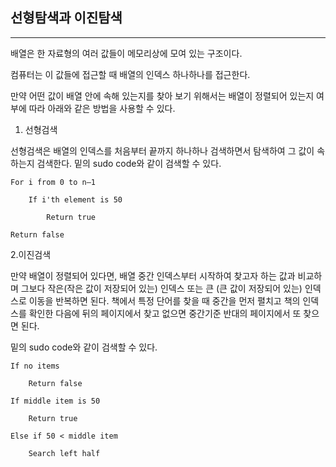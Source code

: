 ## 선형탐색과 이진탐색

<hr>

배열은 한 자료형의 여러 값들이 메모리상에 모여 있는 구조이다.

컴퓨터는 이 값들에 접근할 때 배열의 인덱스 하나하나를 접근한다.

만약 어떤 값이 배열 안에 속해 있는지를 찾아 보기 위해서는 배열이 정렬되어 있는지 여부에 따라 아래와 같은 방법을 사용할 수 있다.

1. 선형검색

선형검색은 배열의 인덱스를 처음부터 끝까지 하나하나 검색하면서
탐색하여 그 값이 속하는지 검색한다. 밑의 sudo code와 같이 검색할 수 있다.

```SUDO
For i from 0 to n–1

    If i'th element is 50

        Return true

Return false

```

2.이진검색

만약 배열이 정렬되어 있다면, 배열 중간 인덱스부터 시작하여 찾고자 하는 값과 비교하며 그보다 작은(작은 값이 저장되어 있는) 인덱스 또는 큰 (큰 값이 저장되어 있는) 인덱스로 이동을 반복하면 된다. 책에서 특정 단어를 찾을 때 중간을 먼저 펼치고 책의 인덱스를 확인한 다음에 뒤의 페이지에서 찾고 없으면 중간기준 반대의 페이지에서 또 찾으면 된다.

밑의 sudo code와 같이 검색할 수 있다.

```
If no items

    Return false

If middle item is 50

    Return true

Else if 50 < middle item

    Search left half
```
